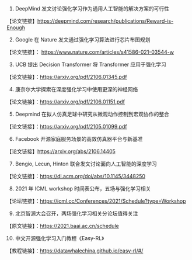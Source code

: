 1. DeepMind 发文讨论强化学习作为通用人工智能的解决方案的可行性

【论文链接】https://deepmind.com/research/publications/Reward-is-Enough

2. Google 在 Nature 发文通过强化学习算法进行芯片布图规划

【论文链接】： https://www.nature.com/articles/s41586-021-03544-w 

3. UCB 提出 Decision Transformer 将 Transformer 应用于强化学习

【论文链接】：https://arxiv.org/pdf/2106.01345.pdf

4. 康奈尔大学探索在深度强化学习中使用更深的神经网络

【论文链接】：https://arxiv.org/pdf/2106.01151.pdf

5. Deepmind 在拟人仿真足球中研究从微观动作控制到宏观协作的整合

【论文链接】：https://arxiv.org/pdf/2105.01099.pdf 

6. Facebook 开源家庭服务场景的高效仿真器平台与新基准

【论文链接】https://arxiv.org/abs/2106.14405 

7. Bengio, Lecun, Hinton 联合发文讨论面向人工智能的深度学习

【论文链接】：https://dl.acm.org/doi/abs/10.1145/3448250 

8. 2021 年 ICML workshop 时间表公布，五场与强化学习相关

【论坛链接】：https://icml.cc/Conferences/2021/Schedule?type=Workshop

9. 北京智源大会召开，两场强化学习相关分论坛值得关注

【原文链接】：https://2021.baai.ac.cn/schedule  

10. 中文开源强化学习入门教程《Easy-RL》

【教程链接】：https://datawhalechina.github.io/easy-rl/#/  